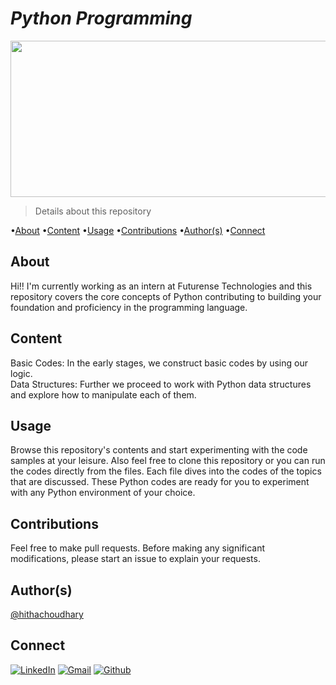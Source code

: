 # ***Python Programming***

<p>
<img src= "https://github.com/hithachoudhary/Futurense-Internship/assets/128136109/5c2e783f-4f8a-4f70-b5f1-b19656080955" width="980" height="250">
</p>

> Details about this repository
    
•[About](#about) •[Content](#content) •[Usage](#usage) •[Contributions](#contributions) •[Author(s)](#authors) •[Connect](#connect)

## About
Hi!! I'm currently working as an intern at Futurense Technologies and this repository covers the core concepts of Python contributing to building your foundation and proficiency in the programming language. 

## Content
Basic Codes: In the early stages, we construct basic codes by using our logic.  
Data Structures: Further we proceed to work with Python data structures and explore how to manipulate each of them.

## Usage 
Browse this repository's contents and start experimenting with the code samples at your leisure. Also feel free to clone this repository or you can run the codes directly from the files. Each file dives into the codes of the topics that are discussed. These Python codes are ready for you to experiment with any Python environment of your choice.

## Contributions
Feel free to make pull requests. Before making any significant modifications, please start an issue to explain your requests.

## Author(s)
[@hithachoudhary](https://github.com/hithachoudhary)

## Connect
[![LinkedIn](https://skillicons.dev/icons?i=linkedin)](https://www.linkedin.com/in/hitha-choudhary-g-7345372a3/)  [![Gmail](https://skillicons.dev/icons?i=gmail)](mailto:hithachoudhary21@gmail.com)  [![Github](https://skillicons.dev/icons?i=github)](https://github.com/hithachoudhary) 
